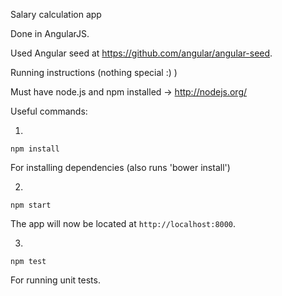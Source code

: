 Salary calculation app

Done in AngularJS.

Used Angular seed at https://github.com/angular/angular-seed.


Running instructions (nothing special :) )

Must have node.js and npm installed -> http://nodejs.org/

Useful commands:

1.
```
npm install
```
For installing dependencies (also runs 'bower install')

2.
```
npm start
```

The app will now be located at `http://localhost:8000`.

3.
```
npm test
```

For running unit tests.
